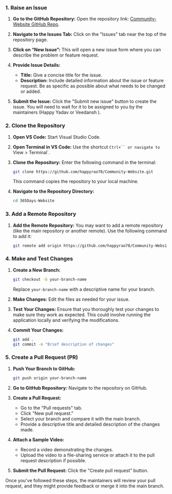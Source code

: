 ### 1. Raise an Issue

1. **Go to the GitHub Repository:**
   Open the repository link: [Community-Website GitHub Repo](https://github.com/happyrao78/Community-Website.git).

2. **Navigate to the Issues Tab:**
   Click on the "Issues" tab near the top of the repository page.

3. **Click on “New Issue”:**
   This will open a new issue form where you can describe the problem or feature request.

4. **Provide Issue Details:**

   - **Title:** Give a concise title for the issue.
   - **Description:** Include detailed information about the issue or feature request. Be as specific as possible about what needs to be changed or added.

5. **Submit the Issue:**
   Click the "Submit new issue" button to create the issue. You will need to wait for it to be assigned to you by the maintainers (Happy Yadav or Veedansh ).

### 2. Clone the Repository

1. **Open VS Code:**
   Start Visual Studio Code.

2. **Open Terminal in VS Code:**
   Use the shortcut ` Ctrl+`` or navigate to  `View > Terminal`.

3. **Clone the Repository:**
   Enter the following command in the terminal:

   ```bash
   git clone https://github.com/happyrao78/Community-Website.git
   ```

   This command copies the repository to your local machine.

4. **Navigate to the Repository Directory:**
   ```bash
   cd 365Days-Website
   ```

### 3. Add a Remote Repository

1. **Add the Remote Repository:**
   You may want to add a remote repository (like the main repository or another remote). Use the following command to add it:
   ```bash
   git remote add origin https://github.com/happyrao78/Community-Website.git
   ```

### 4. Make and Test Changes

1. **Create a New Branch:**

   ```bash
   git checkout -b your-branch-name
   ```

   Replace `your-branch-name` with a descriptive name for your branch.

2. **Make Changes:**
   Edit the files as needed for your issue.

3. **Test Your Changes:**
   Ensure that you thoroughly test your changes to make sure they work as expected. This could involve running the application locally and verifying the modifications.

4. **Commit Your Changes:**
   ```bash
   git add .
   git commit -m "Brief description of changes"
   ```

### 5. Create a Pull Request (PR)

1. **Push Your Branch to GitHub:**

   ```bash
   git push origin your-branch-name
   ```

2. **Go to GitHub Repository:**
   Navigate to the repository on GitHub.

3. **Create a Pull Request:**

   - Go to the "Pull requests" tab.
   - Click "New pull request."
   - Select your branch and compare it with the main branch.
   - Provide a descriptive title and detailed description of the changes made.

4. **Attach a Sample Video:**

   - Record a video demonstrating the changes.
   - Upload the video to a file-sharing service or attach it to the pull request description if possible.

5. **Submit the Pull Request:**
   Click the "Create pull request" button.

Once you've followed these steps, the maintainers will review your pull request, and they might provide feedback or merge it into the main branch.
